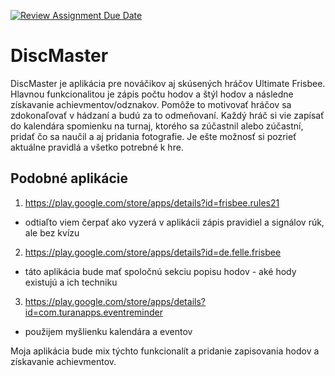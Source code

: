 [![Review Assignment Due Date](https://classroom.github.com/assets/deadline-readme-button-24ddc0f5d75046c5622901739e7c5dd533143b0c8e959d652212380cedb1ea36.svg)](https://classroom.github.com/a/VfT8U4Cl)

# DiscMaster
DiscMaster je aplikácia pre nováčikov aj skúsených hráčov Ultimate Frisbee. Hlavnou funkcionalitou je zápis počtu hodov a štýl hodov a následne získavanie achievmentov/odznakov. Pomôže to motivovať hráčov sa zdokonaľovať v hádzaní a budú za to odmeňovaní. Každý hráč si vie zapísať do kalendára spomienku na turnaj, ktorého sa zúčastnil alebo zúčastní, pridať čo sa naučil a aj pridania fotografie. Je ešte možnosť si pozrieť aktuálne pravidlá a všetko potrebné k hre.

## Podobné aplikácie 

1. https://play.google.com/store/apps/details?id=frisbee.rules21

- odtiaľto viem čerpať ako vyzerá v aplikácii zápis pravidiel a signálov rúk, ale bez kvízu
2. https://play.google.com/store/apps/details?id=de.felle.frisbee
- táto aplikácia bude mať spoločnú sekciu popisu hodov - aké hody existujú a ich techniku

3. https://play.google.com/store/apps/details?id=com.turanapps.eventreminder
- použijem myšlienku kalendára a eventov

Moja aplikácia bude mix týchto funkcionalít a pridanie zapisovania hodov a získavanie achievmentov.


